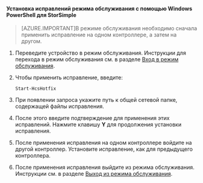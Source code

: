 
#### Установка исправлений режима обслуживания с помощью Windows PowerShell для StorSimple

> [AZURE.IMPORTANT]В режиме обслуживания необходимо сначала применить исправление на одном контроллере, а затем на другом.

1. Переведите устройство в режим обслуживания. Инструкции для перехода в режим обслуживания см. в разделе [Вход в режим обслуживания](#enter-maintenance-mode).

2. Чтобы применить исправление, введите:

     `Start-HcsHotfix`

3. При появлении запроса укажите путь к общей сетевой папке, содержащей файлы исправления.

4. После этого введите подтверждение для применения этих исправлений. Нажмите клавишу **Y** для продолжения установки исправления.

5. После применения исправления на одном контроллере войдите на другой контроллер. Установите исправление, как для предыдущего контроллера.

6. После применения исправления выйдите из режима обслуживания. Инструкции см. в разделе [Выход из режима обслуживания](#exit-maintenance-mode).

<!---HONumber=July15_HO4-->